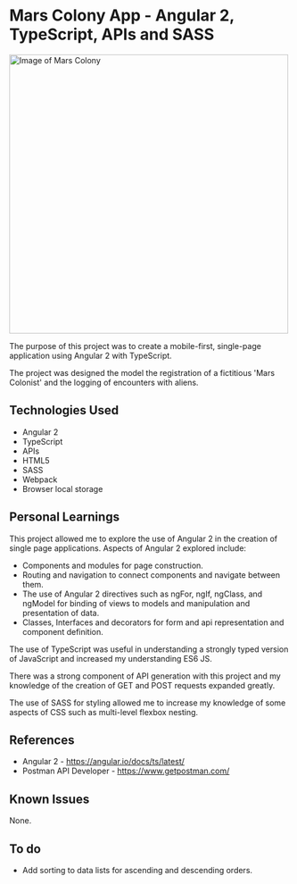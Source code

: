 # Mars Colony App - Angular 2, TypeScript, APIs and SASS

<img src="https://github.com/justinl-y/project-05/blob/master/mars-colony-app.png" alt="Image of Mars Colony" width="auto" height="500">

The purpose of this project was to create a mobile-first, single-page application using Angular 2 with TypeScript.

The project was designed the model the registration of a fictitious 'Mars Colonist' and the logging of encounters with aliens.

## Technologies Used

- Angular 2
- TypeScript
- APIs
- HTML5
- SASS
- Webpack
- Browser local storage

## Personal Learnings

This project allowed me to explore the use of Angular 2 in the creation of single page applications. Aspects of Angular 2 explored include: 

- Components and modules for page construction.
- Routing and navigation to connect components and navigate between them.
- The use of Angular 2 directives such as ngFor, ngIf, ngClass, and ngModel for binding of views to models and manipulation and presentation of data.
- Classes, Interfaces and decorators for form and api representation and component definition.

The use of TypeScript was useful in understanding a strongly typed version of JavaScript and increased my understanding ES6 JS.

There was a strong component of API generation with this project and my knowledge of the creation of GET and POST requests expanded greatly.

The use of SASS for styling allowed me to increase my knowledge of some aspects of CSS such as multi-level flexbox nesting.

## References

- Angular 2 - https://angular.io/docs/ts/latest/
- Postman API Developer - https://www.getpostman.com/

## Known Issues
None.

## To do
 - Add sorting to data lists for ascending and descending orders.
